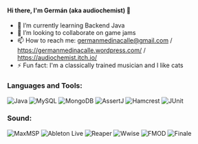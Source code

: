 #### Hi there, I'm Germán (aka audiochemist) 👋
- 🌱 I’m currently learning Backend Java
- 👯 I’m looking to collaborate on game jams
- 📫 How to reach me: germanmedinacalle@gmail.com / https://germanmedinacalle.wordpress.com/ / https://audiochemist.itch.io/
- ⚡ Fun fact: I'm a classically trained musician and I like cats

### Languages and Tools:
![Java](https://img.shields.io/badge/-Java-orange?logo=java&logoColor=white)
![MySQL](https://img.shields.io/badge/-MySQL-blue?logo=mysql&logoColor=white)
![MongoDB](https://img.shields.io/badge/-MongoDB-green?logo=mongodb&logoColor=white)
![AssertJ](https://img.shields.io/badge/-AssertJ-yellow?logoColor=white)
![Hamcrest](https://img.shields.io/badge/-Hamcrest-red?logoColor=white)
![JUnit](https://img.shields.io/badge/-JUnit-purple?logo=junit&logoColor=white)

  ### Sound:
![MaxMSP](https://img.shields.io/badge/-MaxMSP-purple?logo=max&logoColor=white)
![Ableton Live](https://img.shields.io/badge/-Ableton%20Live-green?logo=ableton&logoColor=white)
![Reaper](https://img.shields.io/badge/-Reaper-black?logo=reaper&logoColor=white)
![Wwise](https://img.shields.io/badge/-Wwise-blue?logo=audiokinetic&logoColor=white)
![FMOD](https://img.shields.io/badge/-FMOD-orange?logo=fmod&logoColor=white)
![Finale](https://img.shields.io/badge/-Finale-yellow?logo=finale&logoColor=white)

<!--
**audiochemist/audiochemist** is a ✨ _special_ ✨ repository because its `README.md` (this file) appears on your GitHub profile.

Here are some ideas to get you started:

- 🌱 I’m currently learning Backend Java
- 👯 I’m looking to collaborate on game jams, java apps
- 📫 How to reach me: germanmedinacalle@gmail.com / https://germanmedinacalle.wordpress.com/ / 
- 😄 Pronouns: he/him
- ⚡ Fun fact: I'm a sound designer with a background in music composition and I like cats
-->
